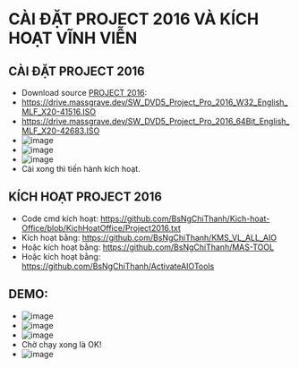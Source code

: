 # CÀI ĐẶT PROJECT 2016 VÀ KÍCH HOẠT VĨNH VIỄN #
## CÀI ĐẶT PROJECT 2016 ##
  - Download source [PROJECT 2016](https://bsthanh-my.sharepoint.com/:u:/g/personal/0914678254_bsthanh_onmicrosoft_com/EYz7TNxGRdVHtr9F7Dqe23kBYdYL0_a06yF2HcNqe-HEXw?e=y2rM9m):
  - https://drive.massgrave.dev/SW_DVD5_Project_Pro_2016_W32_English_MLF_X20-41516.ISO
  - https://drive.massgrave.dev/SW_DVD5_Project_Pro_2016_64Bit_English_MLF_X20-42683.ISO
  - ![image](https://github.com/BsNgChiThanh/Cai-Project2016-va-kich-hoat/assets/82578024/302a9545-c97a-41fa-bff0-fb4731e49f78)
  - ![image](https://github.com/BsNgChiThanh/Cai-Project2016-va-kich-hoat/assets/82578024/62c39cba-bd30-4afe-87c1-ca2ac23d3a67)
  - ![image](https://github.com/BsNgChiThanh/Cai-Project2016-va-kich-hoat/assets/82578024/5ae8ce3f-e460-495e-ac72-b43570a12809)
  - Cài xong thì tiến hành kích hoạt.

## KÍCH HOẠT PROJECT 2016 ##
  - Code cmd kích hoạt: https://github.com/BsNgChiThanh/Kich-hoat-Office/blob/KichHoatOffice/Project2016.txt
  - Kích hoạt bằng: https://github.com/BsNgChiThanh/KMS_VL_ALL_AIO
  - Hoặc kích hoạt bằng: https://github.com/BsNgChiThanh/MAS-TOOL
  - Hoặc kích hoạt bằng: https://github.com/BsNgChiThanh/ActivateAIOTools

## DEMO: ##
  - ![image](https://github.com/BsNgChiThanh/Cai-Project2016-va-kich-hoat/assets/82578024/bb106e77-f85c-4066-b374-6e51386de4a0)
  - ![image](https://github.com/BsNgChiThanh/Cai-Project2016-va-kich-hoat/assets/82578024/cf6d7ee3-5331-4e73-a382-81cd119d7ac1)
  - ![image](https://github.com/BsNgChiThanh/Cai-Project2016-va-kich-hoat/assets/82578024/2767b3a9-6625-4baf-987c-c69d4fda6ff5)
  - Chờ chạy xong là OK!
  - ![image](https://github.com/BsNgChiThanh/Cai-Project2016-va-kich-hoat/assets/82578024/45db3f09-ed6d-4720-a99d-e4b63a37f455)
